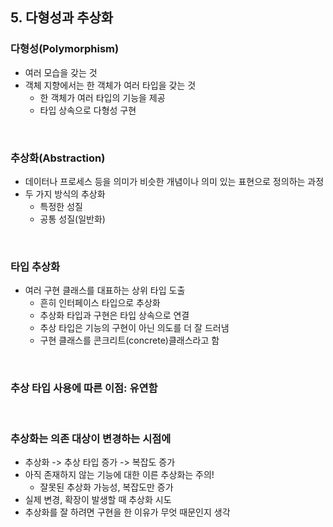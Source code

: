 ## 5. 다형성과 추상화

### 다형성(Polymorphism)

- 여러 모습을 갖는 것
- 객체 지향에서는 한 객체가 여러 타입을 갖는 것
  - 한 객체가 여러 타입의 기능을 제공
  - 타입 상속으로 다형성 구현

<br>

### 추상화(Abstraction)

- 데이터나 프로세스 등을 의미가 비슷한 개념이나 의미 있는 표현으로 정의하는 과정
- 두 가지 방식의 추상화
  - 특정한 성질
  - 공통 성질(일반화)

<br>

### 타입 추상화

- 여러 구현 클래스를 대표하는 상위 타입 도출
  - 흔히 인터페이스 타입으로 추상화
  - 추상화 타입과 구현은 타입 상속으로 연결
  - 추상 타입은 기능의 구현이 아닌 의도를 더 잘 드러냄
  - 구현 클래스를 콘크리트(concrete)클래스라고 함

<br>

### 추상 타입 사용에 따른 이점: 유연함

<br>

### 추상화는 의존 대상이 변경하는 시점에

- 추상화 -> 추상 타입 증가 -> 복잡도 증가
- 아직 존재하지 않는 기능에 대한 이른 추상화는 주의!
  - 잘못된 추상화 가능성, 복잡도만 증가
- 실제 변경, 확장이 발생할 때 추상화 시도
- 추상화를 잘 하려면 구현을 한 이유가 무엇 때문인지 생각